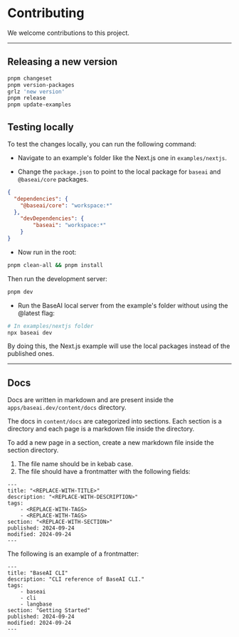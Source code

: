 # Contributing

We welcome contributions to this project.

---

## Releasing a new version

```bash
pnpm changeset
pnpm version-packages
grlz 'new version'
pnpm release
pnpm update-examples
```

## Testing locally

To test the changes locally, you can run the following command:

- Navigate to an example's folder like the Next.js one in `examples/nextjs`.

- Change the `package.json` to point to the local package for `baseai` and `@baseai/core` packages.

```json
{
  "dependencies": {
    "@baseai/core": "workspace:*"
  },
    "devDependencies": {
        "baseai": "workspace:*"
    }
}
```

- Now run in the root:

```bash
pnpm clean-all && pnpm install
```

Then run the development server:

```bash
pnpm dev
```

- Run the BaseAI local server from the example's folder without using the @latest flag:

```bash
# In examples/nextjs folder
npx baseai dev
```

By doing this, the Next.js example will use the local packages instead of the published ones.

---

## Docs

Docs are written in markdown and are present inside the `apps/baseai.dev/content/docs` directory.

The docs in `content/docs` are categorized into sections. Each section is a directory and each page is a markdown file inside the directory.

To add a new page in a section, create a new markdown file inside the section directory.

1. The file name should be in kebab case.
2. The file should have a frontmatter with the following fields:

```mdx
---
title: "<REPLACE-WITH-TITLE>"
description: "<REPLACE-WITH-DESCRIPTION>"
tags:
    - <REPLACE-WITH-TAGS>
    - <REPLACE-WITH-TAGS>
section: "<REPLACE-WITH-SECTION>"
published: 2024-09-24
modified: 2024-09-24
---
```

The following is an example of a frontmatter:

```mdx
---
title: "BaseAI CLI"
description: "CLI reference of BaseAI CLI."
tags:
    - baseai
    - cli
    - langbase
section: "Getting Started"
published: 2024-09-24
modified: 2024-09-24
---
```

